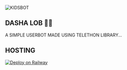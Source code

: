 ![KIDSBOT](https://telegra.ph//file/ef49f23860dad7b8ae264.jpg)
## DASHA LOB 💖💖
A SIMPLE USERBOT MADE USING TELETHON LIBRARY...



## HOSTING

[![Deploy on Railway](https://railway.app/button.svg)](https://railway.app/new/template?template=https%3A%2F%2Fgithub.com%2FTAMILVIP007%2FDasha&envs=D_SESSION%2CSTRING_SESSION%2CX_SESSION%2CTOKEN%2CTOKEN_2%2COWNER_ID%2CAPI_KEY%2CAPI_HASH&D_SESSIONDesc=If+u+have+three+acc+make+three+session+and+add+on+here&STRING_SESSIONDesc=Ur+session+here&X_SESSIONDesc=Session+again&TOKENDesc=Frst+bot+token&TOKEN_2Desc=Second+bot+token&referralCode=IPPFih)
